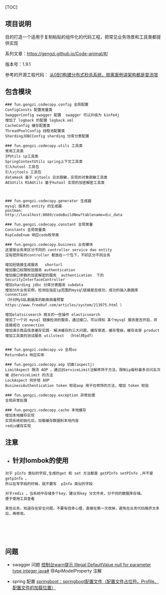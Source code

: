 [TOC]
## 项目说明

目的打造一个适用于复制粘贴的组件化的代码工程，把常见业务场景和工具类都提供实现

系列文章：https://gengzi.github.io/Code-animal/#/


版本号：1.9.1

参考的开源工程代码：
[从0到1构建分布式秒杀系统，脱离案例讲架构都是耍流氓](https://gitee.com/52itstyle/spring-boot-seckill)



## 包含模块
```shell script
### fun.gengzi.codecopy.config 全局配置
ConfigConsts 配置常量类
SwaggerConfig swagger 配置  swagger 可以升级为 kinfe4j
增加了 logback 的配置 logback.xml 
CacheConfig 缓存配置类
ThreadPoolConfig 线程池配置类
ShardingJDBCConfig sharding 分库分表配置

### fun.gengzi.codecopy.utils 工具类
常用工具类
IPUtils ip工具类
SpringContextUtils spring上下文工具类
引入hutool 工具包
引入vjtools 工具包
datamask 基于 vjtools 日志脱敏，实现的对象脱敏工具类
AESUtils RSAUtils 基于hutool 实现的加密解密工具类



### fun.gengzi.codecopy.generator 生成器
mysql 版本的 entity 的生成器
postman:
http://localhost:8089/codeBuildNew?tablename=dic_data

### fun.gengzi.codecopy.constant 全局常量
Constants 全局常量类
RspCodeEnum 响应code枚举类

### fun.gengzi.codecopy.business 业务模块
这里按业务来区分不同的 controller service dao entity
没有把所有的controller 都放在一个包下，不好区分不同业务

增加短链接生成服务   shorturl
增加接口权限校验服务 authentication
增加接口参数的加密解密的服务  authentication  下的  SecurityInterfaceController
增加sharding jdbc 分库分表服务 subdata
增加分片业务实例，检测在指定ip范围的mysql链接是否成功，成功的插入数据库 connection
（针对MySQL数据库的勒索病毒预警 https://www.freebuf.com/articles/system/213975.html ）

增加elatsicsearch 相关的一些操作 elasticsearch
增加了一个对 mysql 链接检测的服务，通过接口，可以得知 某个mysql 服务是否开启，并连接成功 connection
增加演示商品信息缓存实践- 解决缓存的三大问题，缓存穿透，缓存雪崩，缓存击穿 product 
增加工具类的测试服务 utilstest  （html转pdf）


### fun.gengzi.codecopy.vo 全局vo
ReturnData 响应实体

### fun.gengzi.codecopy.aop 切面(aspectj)
LimitAspect 限流 AOP ，通过@ServiceLimit注解修饰于方法，限制ip每秒最多访问五次被 @ServiceLimit 的方法
LockAspect 同步锁 AOP
BusinessAuthentication token 校验aop 用于在修饰的方法，增加 token 校验

### fun.gengzi.codecopy.exception 异常处理
全局异常处理

### fun.gengzi.codecopy.cache 本地缓存
增加本地缓存实现
实现系统初始化后，加载缓存数据到本地内容
redis缓存实现

```
## 注意

* ## 针对lombok的使用

```shell script
对于 pInfo 类似的字段,生成的get 和 set 方法都是 getPInfo setPInfo ,并不是 getpInfo 。
所以在写字段的时候，就不要写  pInfo 类似的字段

对于redis ，当系统中存储多个key，建议将key 分文件夹，分不同的数据库存储。
便于使用工具查看

某些业务，知道存在安全问题，不要有侥幸心理，直接在第一次改掉，避免在业务代码推挤太多后，再修改。


 



```
## 问题
* swagger 问题
[控制台warn提示 Illegal DefaultValue null for parameter type integer java#](https://www.cnblogs.com/michael-xiang/p/12305946.html)
@ApiModelProperty 注解

* spring 配置
[springboot：springboot配置文件（配置文件占位符、Profile、配置文件的加载位置）](https://www.cnblogs.com/Mrchengs/p/10120140.html)